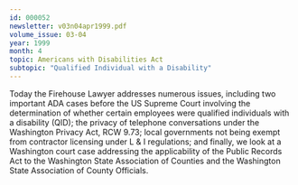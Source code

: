 ```yaml
---
id: 000052
newsletter: v03n04apr1999.pdf
volume_issue: 03-04
year: 1999
month: 4
topic: Americans with Disabilities Act
subtopic: "Qualified Individual with a Disability"
---
```


Today the Firehouse Lawyer addresses numerous issues, including two important ADA cases before the US Supreme Court involving the determination of whether certain employees were qualified individuals with a disability (QID); the privacy of telephone conversations under the Washington Privacy Act, RCW 9.73; local governments not being exempt from contractor licensing under L & I regulations; and finally, we look at a Washington court case addressing the applicability of the Public Records Act to the Washington State Association of Counties and the Washington State Association of County Officials.